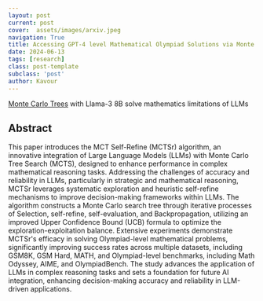 ```yaml
---
layout: post
current: post
cover:  assets/images/arxiv.jpeg
navigation: True
title: Accessing GPT-4 level Mathematical Olympiad Solutions via Monte Carlo Tree Self-refine with LLaMa-3 8B
date: 2024-06-13
tags: [research]
class: post-template
subclass: 'post'
author: Kavour
---
```


<p> <a href="https://arxiv.org/abs/2406.07394">Monte Carlo Trees</a> with Llama-3 8B solve mathematics limitations of LLMs</p>

<h2> Abstract </h2>

<p>This paper introduces the MCT Self-Refine (MCTSr) algorithm, an innovative integration of Large Language Models (LLMs) with Monte Carlo Tree Search (MCTS), designed to enhance performance in complex mathematical reasoning tasks. Addressing the challenges of accuracy and reliability in LLMs, particularly in strategic and mathematical reasoning, MCTSr leverages systematic exploration and heuristic self-refine mechanisms to improve decision-making frameworks within LLMs. The algorithm constructs a Monte Carlo search tree through iterative processes of Selection, self-refine, self-evaluation, and Backpropagation, utilizing an improved Upper Confidence Bound (UCB) formula to optimize the exploration-exploitation balance. Extensive experiments demonstrate MCTSr's efficacy in solving Olympiad-level mathematical problems, significantly improving success rates across multiple datasets, including GSM8K, GSM Hard, MATH, and Olympiad-level benchmarks, including Math Odyssey, AIME, and OlympiadBench. The study advances the application of LLMs in complex reasoning tasks and sets a foundation for future AI integration, enhancing decision-making accuracy and reliability in LLM-driven applications.</p>